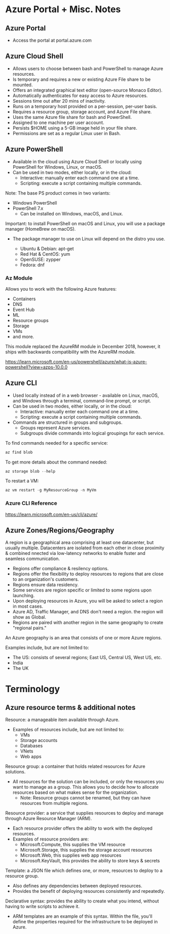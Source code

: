 # Azure Portal + Misc. Notes

## Azure Portal

- Access the portal at portal.azure.com

## Azure Cloud Shell

- Allows users to choose between bash and PowerShell to manage Azure resources.
- Is temporary and requires a new or existing Azure File share to be mounted.
- Offers an integrated graphical text editor (open-source Monaco Editor).
- Automatically authenticates for easy access to Azure resources.
- Sessions time out after 20 mins of inactivity.
- Runs on a temporary host provided on a per-session, per-user basis.
- Requires a resource group, storage account, and Azure File share.
- Uses the same Azure file share for bash and PowerShell.
- Assigned to one machine per user account.
- Persists $HOME using a 5-GB image held in your file share.
- Permissions are set as a regular Linux user in Bash.

## Azure PowerShell

- Available in the cloud using Azure Cloud Shell or locally using PowerShell for Windows, Linux, or macOS.
- Can be used in two modes, either locally, or in the cloud:
    - Interactive: manually enter each command one at a time.
    - Scripting: execute a script containing multiple commands.

Note: The base PS product comes in two variants:
- Windows PowerShell
- PowerShell 7.x
  - Can be installed on Windows, macOS, and Linux.
 
Important: to install PowerShell on macOS and Linux, you will use a package manager (HomeBrew on macOS).
  - The package manager to use on Linux will depend on the distro you use.

    - Ubuntu & Debian: apt-get
    - Red Hat & CentOS: yum
    - OpenSUSE: zypper
    - Fedora: dnf



### Az Module

Allows you to work with the following Azure features:

- Containers
- DNS
- Event Hub
- ML
- Resource groups
- Storage
- VMs
- and more.

This module replaced the AzureRM module in December 2018, however, it ships with backwards compatibility with the AzureRM module. 

https://learn.microsoft.com/en-us/powershell/azure/what-is-azure-powershell?view=azps-10.0.0


## Azure CLI

- Used locally instead of in a web browser - available on Linux, macOS, and Windows through a terminal, command-line prompt, or script.
- Can be used in two modes, either locally, or in the cloud:
    - Interactive: manually enter each command one at a time.
    - Scripting: execute a script containing multiple commands.
- Commands are structured in groups and subgroups.
    - Groups represent Azure services.
    - Subgroups divide commands into logical groupings for each service.
 
To find commands needed for a specific service:

```powershell
az find blob
```

To get more details about the command needed:

```powershell
az storage blob --help
```

 To restart a VM:

```powershell
az vm restart -g MyResourceGroup -n MyVm
```

### Azure CLI Reference

https://learn.microsoft.com/en-us/cli/azure/


## Azure Zones/Regions/Geography

A region is a geographical area comprising at least one datacenter, but usually multiple. Datacenters are isolated from each other in close proximity & combined nnected via low-latency networks to enable fsster and seamless communication. 

- Regions offer compliance & resilency options. 
- Regions offer the flexibility to deploy resources to regions that are close to an organization's customers. 
- Regions ensure data residency. 
- Some services are region specific or limited to some regions upon launching. 
- Upon deploying resources in Azure, you will be asked to select a region in most cases. 
- Azure AD, Traffic Manager, and DNS don't need a region. the region will show as Global. 
- Regions are paired with another region in the same geography to create "regional pairs."

An Azure geography is an area that consists of one or more Azure regions. 

Examples include, but are not limited to:

- The US: consists of several regions; East US, Central US, West US, etc. 
- India
- The UK

# Terminology

## Azure resource terms & additional notes

Resource: a manageable item available through Azure. 
- Examples of resources include, but are not limited to:
    - VMs
    - Storage accounts
    - Databases
    - VNets
    - Web apps

Resource group: a container that holds related resources for Azure solutions. 
- All resources for the solution can be included, or only the resources you want to manage as a group. This allows you to decide how to allocate resources based on what makes sense for the organization.
    - Note: Resource groups cannot be renamed, but they can have resources from multiple regions.


Resource provider: a service that supplies resources to deploy and manage through Azure Resource Manager (ARM). 
- Each resource provider offers the ability to work with the deployed resources.
- Examples of resource providers are:
     - Microsoft.Compute, this supplies the VM resource
     - Microsoft.Storage, this supplies the storage account resources
     - Microsoft.Web, this supplies web app resources
     - Microsoft.KeyVault, this provides the ability to store keys & secrets

Template: a JSON file which defines one, or more, resources to deploy to a resource group. 
- Also defines any dependencies between deployed resources.
- Provides the benefit of deploying resources consistently and repeatedly. 

Declarative syntax: provides the ability to create what you intend, without having to write scripts to achieve it. 
- ARM templates are an example of this syntax. Within the file, you'll define the properties required for the infrastructure to be deployed in Azure.

